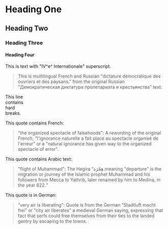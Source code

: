 # Heading One

## Heading Two

### Heading Three

#### Heading Four

This is text with "IV^e^ Internationale" superscript.

> This is multilingual French and Russian "dictature démocratique des ouvriers
> et des paysans." from the original Russian <q lang="fr">Демократическая
> диктатура пролетариата и крестьянства</q> text.

This line\
contains\
hard\
breaks.

This quote contains French:

> "the organized spectacle of falsehoods": A rewording of the original French,
> <q lang="fr">l'ignorance naturelle a fait place au spectacle organisé de
> l'erreur</q> or a "natural ignorance has given way to the organized spectacle
> of error".

This quote contains Arabic text:

> "flight of Muhammad": The Hegira <q lang="ar">هِجْرَة‎</a> meaning "departure"
> is the migration or journey of the Islamic prophet Muhammad and his followers
> from Mecca to Yathrib, later renamed by him to Medina, in the year 622.

This quote is in German:

> "very air is liberating": Quote is from the German <q lang="de">Stadtluft
> macht frei</q> or "city air liberates" a medieval German saying, expressing
> that fact that serfs could free themselves from their ties to the landed
> gentry by escaping to the towns.
